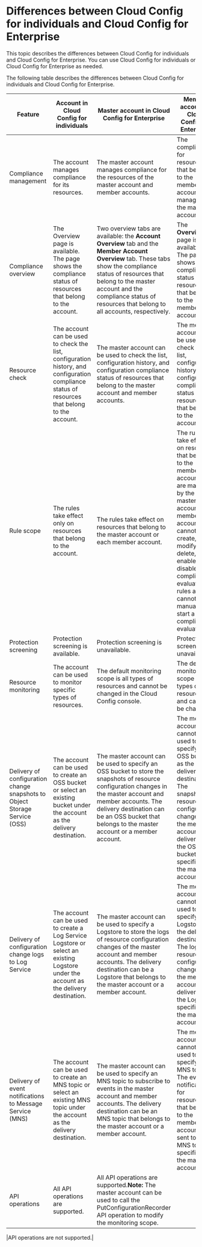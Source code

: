 # Differences between Cloud Config for individuals and Cloud Config for Enterprise

This topic describes the differences between Cloud Config for individuals and Cloud Config for Enterprise. You can use Cloud Config for individuals or Cloud Config for Enterprise as needed.

The following table describes the differences between Cloud Config for individuals and Cloud Config for Enterprise.

|Feature|Account in Cloud Config for individuals|Master account in Cloud Config for Enterprise|Member account in Cloud Config for Enterprise|
|-------|---------------------------------------|---------------------------------------------|---------------------------------------------|
|Compliance management|The account manages compliance for its resources.|The master account manages compliance for the resources of the master account and member accounts.|The compliance for resources that belong to the member account is managed by the master account.|
|Compliance overview|The Overview page is available. The page shows the compliance status of resources that belong to the account.|Two overview tabs are available: the **Account Overview** tab and the **Member Account Overview** tab. These tabs show the compliance status of resources that belong to the master account and the compliance status of resources that belong to all accounts, respectively.|The **Overview** page is available. The page shows the compliance status of resources that belong to the member account.|
|Resource check|The account can be used to check the list, configuration history, and configuration compliance status of resources that belong to the account.|The master account can be used to check the list, configuration history, and configuration compliance status of resources that belong to the master account and member accounts.|The member account can be used to check the list, configuration history, and configuration compliance status of resources that belong to the account.|
|Rule scope|The rules take effect only on resources that belong to the account.|The rules take effect on resources that belong to the master account or each member account.|The rules take effect on resources that belong to the member account and are managed by the master account. The member account cannot create, modify, delete, enable, or disable compliance evaluation rules and cannot manually start a compliance evaluation.|
|Protection screening|Protection screening is available.|Protection screening is unavailable.|Protection screening is unavailable.|
|Resource monitoring|The account can be used to monitor specific types of resources.|The default monitoring scope is all types of resources and cannot be changed in the Cloud Config console.|The default monitoring scope is all types of resources and cannot be changed.|
|Delivery of configuration change snapshots to Object Storage Service \(OSS\)|The account can be used to create an OSS bucket or select an existing bucket under the account as the delivery destination.|The master account can be used to specify an OSS bucket to store the snapshots of resource configuration changes in the master account and member accounts. The delivery destination can be an OSS bucket that belongs to the master account or a member account.|The member account cannot be used to specify an OSS bucket as the delivery destination. The snapshots of resource configuration changes in the member account are delivered to the OSS bucket specified by the master account.|
|Delivery of configuration change logs to Log Service|The account can be used to create a Log Service Logstore or select an existing Logstore under the account as the delivery destination.|The master account can be used to specify a Logstore to store the logs of resource configuration changes of the master account and member accounts. The delivery destination can be a Logstore that belongs to the master account or a member account.|The member account cannot be used to specify a Logstore as the delivery destination. The logs of resource configuration changes in the member account are delivered to the Logstore specified by the master account.|
|Delivery of event notifications to Message Service \(MNS\)|The account can be used to create an MNS topic or select an existing MNS topic under the account as the delivery destination.|The master account can be used to specify an MNS topic to subscribe to events in the master account and member accounts. The delivery destination can be an MNS topic that belongs to the master account or a member account.|The member account cannot be used to specify an MNS topic. The event notifications for resources that belong to the member account are sent to the MNS topic specified by the master account.|
|API operations|All API operations are supported.|All API operations are supported.**Note:** The master account can be used to call the PutConfigurationRecorder API operation to modify the monitoring scope.

|API operations are not supported.|


